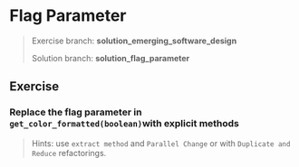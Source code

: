 # Flag Parameter

> Exercise branch: **solution_emerging_software_design**
>
> Solution branch: **solution_flag_parameter**


## Exercise

### Replace the flag parameter in ```get_color_formatted(boolean)```with explicit methods

> Hints: use ```extract method``` and ```Parallel Change``` or with ```Duplicate and Reduce``` refactorings.


